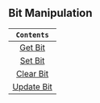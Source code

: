 ## Bit Manipulation

|         ```Contents```         |
| :----------------------------: |
|    [Get Bit](./get-bit.cpp)    |
|    [Set Bit](./set-bit.cpp)    |
|  [Clear Bit](./clear-bit.cpp)  |
| [Update Bit](./update-bit.cpp) |